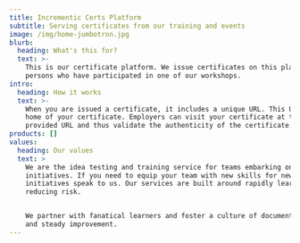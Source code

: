 ```yaml
---
title: Incrementic Certs Platform
subtitle: Serving certificates from our training and events
image: /img/home-jumbotron.jpg
blurb:
  heading: What's this for?
  text: >-
    This is our certificate platform. We issue certificates on this platform for
    persons who have participated in one of our workshops.
intro:
  heading: How it works
  text: >-
    When you are issued a certificate, it includes a unique URL. This URL is the
    home of your certificate. Employers can visit your certificate at the
    provided URL and thus validate the authenticity of the certificate.
products: []
values:
  heading: Our values
  text: >
    We are the idea testing and training service for teams embarking on new
    initiatives. If you need to equip your team with new skills for new
    initiatives speak to us. Our services are built around rapidly learning and
    reducing risk. 


    We partner with fanatical learners and foster a culture of documentation,
    and steady improvement.
---
```


